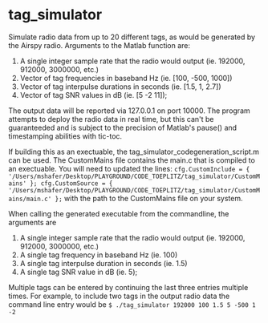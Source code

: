 # tag_simulator

Simulate radio data from up to 20 different tags, as would be generated by the Airspy radio. Arguments to the Matlab function are:
1. A single integer sample rate that the radio would output (ie. 192000, 912000, 3000000, etc.)
2. Vector of tag frequencies in baseband Hz (ie. [100, -500, 1000])
3. Vector of tag interpulse durations in seconds (ie. [1.5, 1, 2.7])
4. Vector of tag SNR values in dB (ie. [5 -2 11]);

The output data will be reported via 127.0.0.1 on port 10000. The program attempts to deploy the radio data in real time, but this can't be guaranteeded and is subject to the precision of Matlab's pause() and timestamping abilities with tic-toc. 

If building this as an exectuable, the tag_simulator_codegeneration_script.m can be used. The CustomMains file contains the main.c that is compiled to an exectuable. You will need to updated the lines:
`
cfg.CustomInclude = { '/Users/mshafer/Desktop/PLAYGROUND/CODE_TOEPLITZ/tag_simulator/CustomMains' };
cfg.CustomSource = { '/Users/mshafer/Desktop/PLAYGROUND/CODE_TOEPLITZ/tag_simulator/CustomMains/main.c' };
`
with the path to the CustomMains file on your system. 

When calling the generated executable from the commandline, the arguments are
1. A single integer sample rate that the radio would output (ie. 192000, 912000, 3000000, etc.)
2. A single tag frequency in baseband Hz (ie. 100)
3. A single tag interpulse duration in seconds (ie. 1.5)
4. A single tag SNR value in dB (ie. 5);

Multiple tags can be entered by continuing the last three entries multiple times. For example, to include two tags in the output radio data the command line entry would be 
`$ ./tag_simulator 192000 100 1.5 5 -500 1 -2 `

